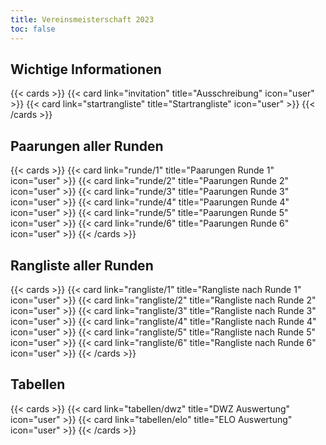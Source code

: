 ```yaml
---
title: Vereinsmeisterschaft 2023
toc: false
---
```


## Wichtige Informationen

{{< cards >}}
{{< card link="invitation" title="Ausschreibung" icon="user" >}}
{{< card link="startrangliste" title="Startrangliste" icon="user" >}}
{{< /cards >}}

## Paarungen aller Runden

{{< cards >}}
{{< card link="runde/1" title="Paarungen Runde 1" icon="user" >}}
{{< card link="runde/2" title="Paarungen Runde 2" icon="user" >}}
{{< card link="runde/3" title="Paarungen Runde 3" icon="user" >}}
{{< card link="runde/4" title="Paarungen Runde 4" icon="user" >}}
{{< card link="runde/5" title="Paarungen Runde 5" icon="user" >}}
{{< card link="runde/6" title="Paarungen Runde 6" icon="user" >}}
{{< /cards >}}

## Rangliste aller Runden

{{< cards >}}
{{< card link="rangliste/1" title="Rangliste nach Runde 1" icon="user" >}}
{{< card link="rangliste/2" title="Rangliste nach Runde 2" icon="user" >}}
{{< card link="rangliste/3" title="Rangliste nach Runde 3" icon="user" >}}
{{< card link="rangliste/4" title="Rangliste nach Runde 4" icon="user" >}}
{{< card link="rangliste/5" title="Rangliste nach Runde 5" icon="user" >}}
{{< card link="rangliste/6" title="Rangliste nach Runde 6" icon="user" >}}
{{< /cards >}}

## Tabellen

{{< cards >}}
{{< card link="tabellen/dwz" title="DWZ Auswertung" icon="user" >}}
{{< card link="tabellen/elo" title="ELO Auswertung" icon="user" >}}
{{< /cards >}}